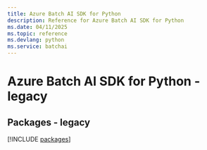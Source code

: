 ```yaml
---
title: Azure Batch AI SDK for Python
description: Reference for Azure Batch AI SDK for Python
ms.date: 04/11/2025
ms.topic: reference
ms.devlang: python
ms.service: batchai
---
```

# Azure Batch AI SDK for Python - legacy
## Packages - legacy
[!INCLUDE [packages](batch-ai-index.md)]